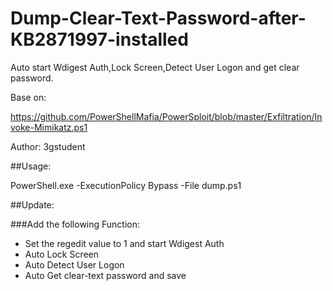 # Dump-Clear-Text-Password-after-KB2871997-installed

Auto start Wdigest Auth,Lock Screen,Detect User Logon and get clear password.

Base on:

https://github.com/PowerShellMafia/PowerSploit/blob/master/Exfiltration/Invoke-Mimikatz.ps1

Author: 3gstudent

##Usage:

PowerShell.exe -ExecutionPolicy Bypass -File dump.ps1

##Update:

###Add the following Function:

- Set the regedit value to 1 and start Wdigest Auth
- Auto Lock Screen
- Auto Detect User Logon
- Auto Get clear-text password and save

